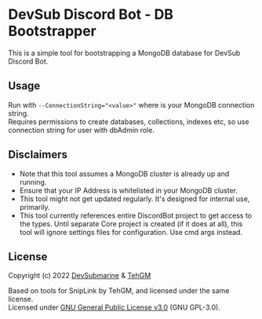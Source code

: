 # DevSub Discord Bot - DB Bootstrapper
This is a simple tool for bootstrapping a MongoDB database for DevSub Discord Bot.

## Usage
Run with `--ConnectionString="<value>"` where <value> is your MongoDB connection string.  
Requires permissions to create databases, collections, indexes etc, so use connection string for user with dbAdmin role.

## Disclaimers
- Note that this tool assumes a MongoDB cluster is already up and running.
- Ensure that your IP Address is whitelisted in your MongoDB cluster.
- This tool might not get updated regularly. It's designed for internal use, primarily.
- This tool currently references entire DiscordBot project to get access to the types. Until separate Core project is created (if it does at all), this tool will ignore settings files for configuration. Use cmd args instead.

## License
Copyright (c) 2022 [DevSubmarine](https://github.com/DevSubmarine) & [TehGM](https://github.com/TehGM)

Based on tools for SnipLink by TehGM, and licensed under the same license.  
Licensed under [GNU General Public License v3.0](LICENSE) (GNU GPL-3.0).